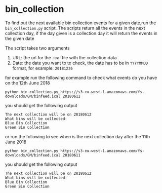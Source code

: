 # bin_collection

To find out the next available bin collection events for a given date,run the `bin_collection.py` script.
The scripts return all the events in the next collection day, if the day given is a collection day it will return the events in the given date

The script takes two arguments
1. URL: the url for the .ical file with the collection data
2. Date: the date you want to to check, the date has to be in `YYYYMMDD` format, for example: `20181226`


for example run the following command to check what events do you have on the 12th June 2018
```
python bin_collection.py https://s3-eu-west-1.amazonaws.com/fs-downloads/GM/binfeed.ical 20180612
```
you should get the following output
```
The next collection will be on 20180612
What bins will be collected:
Blue Bin Collection
Green Bin Collection
```

or run the following to see when is the next collection day after the 11th June 2018
```
python bin_collection.py https://s3-eu-west-1.amazonaws.com/fs-downloads/GM/binfeed.ical 20180611
```
you should get the following output
```
The next collection will be on 20180612
What bins will be collected:
Blue Bin Collection
Green Bin Collection
```